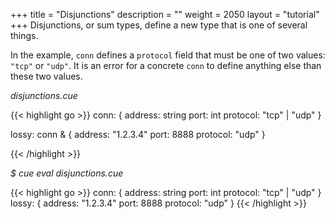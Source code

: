 +++
title = "Disjunctions"
description = ""
weight = 2050
layout = "tutorial"
+++
Disjunctions, or sum types, define a new type that is one of several things.

In the example, `conn` defines a `protocol` field that must be one of two
values: `"tcp"` or `"udp"`.
It is an error for a concrete `conn`
to define anything else than these two values.


<a id="td-block-padding" class="td-offset-anchor"></a>
<section class="row td-box td-box--white td-box--gradient td-box--height-auto">
<div class="col-lg-6 mr-0">
<i>disjunctions.cue</i>
<p>
{{< highlight go >}}
conn: {
    address:  string
    port:     int
    protocol: "tcp" | "udp"
}

lossy: conn & {
    address:  "1.2.3.4"
    port:     8888
    protocol: "udp"
}

{{< /highlight >}}
<br>
</div>

<div class="col-lg-6 ml-0"><i>$ cue eval disjunctions.cue</i>
<p>
{{< highlight go >}}
conn: {
    address:  string
    port:     int
    protocol: "tcp" | "udp"
}
lossy: {
    address:  "1.2.3.4"
    port:     8888
    protocol: "udp"
}
{{< /highlight >}}
</div>
</section>